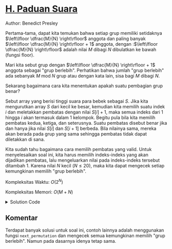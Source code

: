 # [H. Paduan Suara](https://tlx.toki.id/courses/competitive/chapters/04/problems/H)

Author: Benedict Presley

Pertama-tama, dapat kita temukan bahwa setiap grup memiliki setidaknya $\left\lfloor \dfrac{M}{N} \right\rfloor$ anggota dan paling banyak $\left\lfloor \dfrac{M}{N} \right\rfloor + 1$ anggota, dengan :$\left\lfloor \dfrac{M}{N} \right\rfloor$ adalah nilai $M$ dibagi $N$ dibulatkan ke bawah (fungsi floor).

Mari kita sebut grup dengan $\left\lfloor \dfrac{M}{N} \right\rfloor + 1$ anggota sebagai "grup berlebih". Perhatikan bahwa jumlah "grup berlebih" ada sebanyak $M \; \text{mod} \; N$ grup atau dengan kata lain, sisa bagi $M$ dibagi $N$.

Sekarang bagaimana cara kita menentukan apakah suatu pembagian grup benar?

Sebut array yang berisi tinggi suara para bebek sebagai $S$. Jika kita mengurutkan array $S$ dari kecil ke besar, kemudian kita memilih suatu indek $i$ dan meletakkan pembatas dengan nilai $S[i] + 1$, maka semua indeks dari $1$ hingga $i$ akan termasuk dalam 1 kelompok. Begitu pula bila kita memilih pembatas kedua, ketiga, dan seterusnya. Suatu pembatas disebut benar jika dan hanya jika nilai $S[i]$ dan $S[i+1]$ berbeda. Bila nilainya sama, mereka akan berada pada grup yang sama sehingga pembatas tidak dapat diletakkan di sana.

Kita sudah tahu bagaimana cara memilih pembatas yang valid. Untuk menyelesaikan soal ini, kita harus memilih indeks-indeks yang akan dijadikan pembatas, lalu mengeluarkan nilai pada indeks-indeks tersebut ditambah $1$. Karena nilai $N$ kecil ($N \leq 20$), maka kita dapat mengecek setiap kemungkinan memilih "grup berlebih".

Kompleksitas Waktu: $O(2^N)$

Kompleksitas Memori: $O(M + N)$

<details>
  <summary>Solution Code</summary>

```c++
#include <bits/stdc++.h>

using namespace std;

int suara[10001], tambah[20];
int M, N, ukuran, sisa;

bool rekursi(int posisi, int grup, int lebih) {
  if (grup == N - 1) {
    if (sisa - lebih <= 1) {  // bisa saja grup terakhir yang berlebih
      return true;
    }
    return false;
  }

  if (suara[posisi + ukuran - 1] != suara[posisi + ukuran]) {
    if (rekursi(posisi + ukuran, grup + 1, lebih)) {
      return true;
    }
  }
  if (lebih < sisa) {
    if (suara[posisi + ukuran] != suara[posisi + ukuran + 1]) {
      tambah[grup] = 1;
      if (rekursi(posisi + ukuran + 1, grup + 1, lebih + 1)) {
        return true;
      }
      tambah[grup] = 0;
    }
  }
  return false;
}

int main() {
  ios::sync_with_stdio(0);
  cin.tie(0);
  cout.tie(0);

  cin >> M;

  for (int i = 0; i < M; ++i) {
    cin >> suara[i];
  }

  sort(suara, suara + M);

  // Kita memilih nilai suara[M] = 0 untuk memastikan nilai suara[M - 1] dan
  // suara[M] tidak akan pernah sama.
  suara[M] = 0;  // Bagian ini sebenarnya tidak diperlukan karena secara
                 // `default` nilai suara[M] adalah 0.

  cin >> N;

  ukuran = M / N;
  sisa = M % N;

  rekursi(0, 0, 0);

  int pos = 0;
  for (int i = 0; i < N - 1; ++i) {
    pos += ukuran;
    if (tambah[i]) {
      pos++;
    }
    cout << suara[pos - 1] + 1 << " ";
  }

  return 0;
}
```

</details>

## Komentar

Terdapat banyak solusi untuk soal ini, contoh lainnya adalah menggunakan fungsi `next_permutation` dan mengecek semua kemungkinan memilih "grup berlebih". Namun pada dasarnya idenya tetap sama.